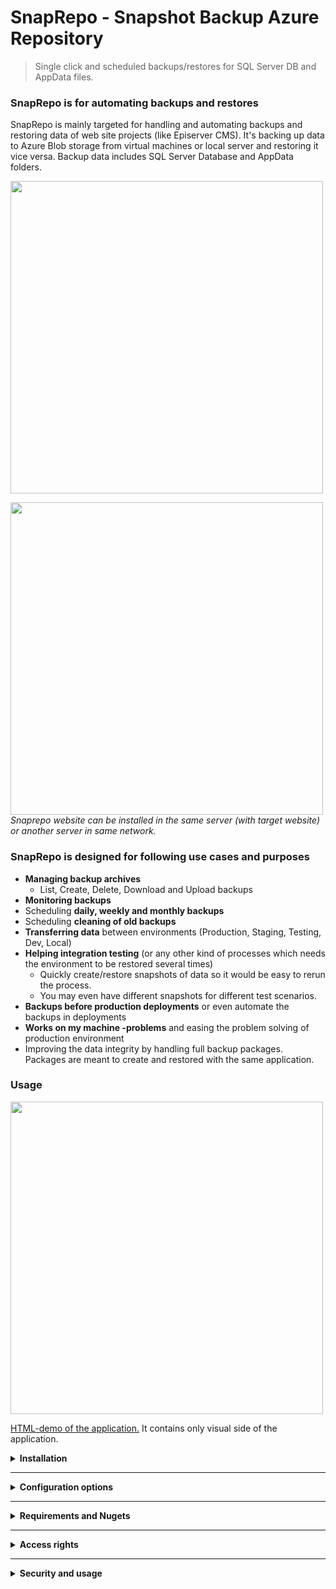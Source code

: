 <div>
  
  <h1>SnapRepo - Snapshot Backup Azure Repository</h1>

  <blockquote>Single click and scheduled backups/restores for SQL Server DB and AppData files.</blockquote>
  
  <h3>SnapRepo is for automating backups and restores</h3>
  <p>
      SnapRepo is mainly targeted for handling and automating backups and restoring data of web site projects (like Episerver CMS).
      It's backing up data to Azure Blob storage from virtual machines or local server and restoring it vice versa.
      Backup data includes SQL Server Database and AppData folders.
  </p>
  
  <p>
    <a href="https://raw.githubusercontent.com/huilaaja/SnapRepo/master/Screenshots/snaprepo-environments.png">
      <img src="https://raw.githubusercontent.com/huilaaja/SnapRepo/master/Screenshots/snaprepo-environments.png" width="500"/>
    </a>
  </p>
  <p>
    <a href="https://raw.githubusercontent.com/huilaaja/SnapRepo/master/Screenshots/snaprepo-installation.png">
      <img src="https://raw.githubusercontent.com/huilaaja/SnapRepo/master/Screenshots/snaprepo-installation.png" width="500"/>
    </a>
    <br/><i>Snaprepo website can be installed in the same server (with target website) or another server in same network.</i>
  </p>
  
  <h3>SnapRepo is designed for following use cases and purposes</h3>
  <ul>
      <li><b>Managing backup archives</b>
          <ul><li>List, Create, Delete, Download and Upload backups</li></ul>
      </li>
      <li><b>Monitoring backups</b></li>
      <li>Scheduling <b>daily, weekly and monthly backups</b></li>
      <li>Scheduling <b>cleaning of old backups</b></li>
      <li><b>Transferring data</b> between environments (Production, Staging, Testing, Dev, Local)</li>
      <li><b>Helping integration testing</b> (or any other kind of processes which needs the environment to be restored several times)
          <ul>
              <li>Quickly create/restore snapshots of data so it would be easy to rerun the process.</li>
              <li>You may even have different snapshots for different test scenarios.</li>
          </ul>
      </li>
      <li><b>Backups before production deployments</b> or even automate the backups in deployments</li>
      <li><b>Works on my machine -problems</b> and easing the problem solving of production environment</li>
      <li>Improving the data integrity by handling full backup packages. Packages are meant to create and restored with the same application.</li>
  </ul>

  <h3>Usage</h3>
  <p>
    <a href="https://raw.githubusercontent.com/huilaaja/SnapRepo/master/Screenshots/screencapture-fullsize.png">
      <img src="https://raw.githubusercontent.com/huilaaja/SnapRepo/master/Screenshots/screencapture-fullsize.png" width="500" />
    </a>
  </p>
  <p>
    <a href="https://htmlpreview.github.io/?https://github.com/huilaaja/SnapRepo/blob/master/Screenshots/html-demo.html">HTML-demo of the application.</a> It contains only visual side of the application.
  </p>

  <details>
    <summary><b>Installation</b></summary>
    <p>&nbsp;</p>
    <p>This instruction is to install the SnapRepo as parallel to target web site. 
      SnapRepo needs to exists in same server or at least in same network to access the data.</p>
    <ol>
        <li>Create IIS site from the <a href="https://raw.githubusercontent.com/huilaaja/SnapRepo/master/DeployPackage/SnapRepo.zip" target="_blank">deployment package zip-file</a> or from the <a href="https://github.com/huilaaja/SnapRepo" target="_blank">GitHub repository</a> sources</li>
        <li>Enable IIS Basic Authentication or implement your own authentication.</li>
        <li>Create Azure Blob Storage (type: private)</li>
        <li>
            Set up 2 connection strings:
            <ol>
                <li>
                    <b>AzureBackupBlobStorage</b><br/>
                    Connections string to Azure Blob Storage. <a href="https://azure.microsoft.com/en-us/documentation/articles/storage-configure-connection-string/" target="_blank">Read more</a><br/>
                    Example: &lt;add name="AzureBackupBlobStorage" connectionString="DefaultEndpointsProtocol=[http|https];AccountName=accountName;AccountKey=accountKey" /&gt;
                </li>
                <li>
                    <b>SnapRepo</b><br/>
                    Connection string to SQL Server (with high user privileges)<br/>
                    Example: &lt;add name="SnapRepo" connectionString="Data Source=(local);Initial Catalog=DatabaseName;User ID=sa;Password=sa_password;Connection Timeout=1800;Integrated Security=False;MultipleActiveResultSets=True" providerName="System.Data.SqlClient" /&gt;
                </li>
            </ol>
        </li>
        <li>Make sure that following settings are correct
            <ul>
                <li>Make sure your IIS application user has access to required resources (folders) and SQL Server user (in connection string) has necessary privileges.</li>
                <li>SnapRepo needs to have long timeouts for requests and db connections. By default this site has 60min (3600secs) timeouts and SQL Connection timeout is set to 30 minutes (1800secs).</li>
                <li>
                    Scheduled services required that the IIS site needs to be alive all the time.
                    So you need to set:
                    <ol>
                        <li>application pool <b>Start Mode = "AlwaysRunning"</b></li>
                        <li>from IIS site Advance Settings <b>Preload Enabled = True</b></li>
                        <li>or some sort of scheduled pinger (Example <a href="http://uptimerobot.com/" target="_blank">uptimerobot.com</a>)</li>
                    </ol>
                </li>
            </ul>
        </li>
        <li>Start using it!</li>
    </ol>
  </details>

  <hr/>
  
  <details>
    <summary><b>Configuration options</b></summary>
    <p>&nbsp;</p>
    <p>From web.config &lt;appSettings&gt; you can change the default configuration of following settings:</p>
    <ul>
        <li>Local repository path:<br/>
            &lt;add key="SnapRepo.LocalRepositoryPath" value="C:\Sites\ExampleSite\SnapRepository\"/&gt;</li>
        <li>AppData folder path:<br/>
            &lt;add key="SnapRepo.AppDataFolder" value="C:\Sites\ExampleSite\AppData" /&gt;</li>
        <li>IIS site name:<br/>
            &lt;add key="SnapRepo.IisSiteName" value="ExampleSite" /&gt;</li>
        <li>Blob storage container name:<br/>
            &lt;add key="SnapRepo.ContainerName" value="CustomBlobStorageContainerName"/&gt;</li>
        <li>Database shared folder path (for transferring database backup):<br/>
            &lt;add key="SnapRepo.DbSharedBackupFolder" value="\\ServerName\Shared\Folder\"/&gt;</li>
        <li>Disable basic authentication:<br/>
            &lt;add key="SnapRepo.UseBasicAuth" value="False" /&gt;</li>
        <li>Protect the site with IP-restrictions:<br/>
            &lt;add key="SnapRepo.AllowedIpAddresses" value="127.0.0.1, 8.8.8.8, 8.8.4.4" /&gt;</li>
        <li>Disable user group checks:<br/>
            &lt;add key="SnapRepo.CheckUserGroups" value="False"/&gt;</li>
        <li>Disable HTTPS-redirect:<br/>
            &lt;add key="SnapRepo.ForceHttps" value="False"/&gt;</li>
    </ul>
    <p>Same settings are in application:<br/><img src="https://raw.githubusercontent.com/huilaaja/SnapRepo/master/Screenshots/screencapture-settings.png" width="500" /></p>
  </details>
  
  <hr/>

  <details>
    <summary><b>Requirements and Nugets</b></summary>
    <p>&nbsp;</p>
    <p>Build with .NET Framework 4.6.1.</p>
    <h4>Depends on 4 NuGet Packages</h4>
    <ol>
      <li>WindowsAzure.Storage version="7.2.1"</li>
      <li>DotNetZip version="1.9.1.8"</li>
      <li>FluentScheduler version="5.0.0"</li>
      <li>Microsoft.Web.Administration version="7.0.0.0"</li>
    </ol>
    <!--<h4>Require SQL Server SMO DLLs <small>(these are included in project)</small></h4>
    <ol>
        <li>Microsoft.SqlServer.ConnectionInfo.dll version=13.0.0.0</li>
        <li>Microsoft.SqlServer.Management.Sdk.Sfc.dll version=13.0.0.0</li>
        <li>Microsoft.SqlServer.Smo.dll version=13.0.0.0</li>
        <li>Microsoft.SqlServer.SqlClrProvider.dll version=13.0.0.0</li>
        <li>Microsoft.SqlServer.SqlEnum.dll version=13.0.0.0</li>
    </ol>-->
  </details>
  
  <hr/>
  
  <details>
    <summary><b>Access rights</b></summary>
    <p>&nbsp;</p>
    <p>You may use SnapRepo without restore function so then read access to the db and appdata folder is sufficient.</p>
    <p>Restorind data requires a lot more priviledges:</p>
    <ul>
      <li>IIS application pool user needs to have write and delete access to Local Repository -folder and AppData-folder.</li>
      <li>SQL Server user needs to have sysadmin (create, restore and query databases) privileges in SQL Server</li>
    </ul>
  </details>
  
  <hr/>
  
  <details>
    <summary><b>Security and usage</b></summary>
    <p>&nbsp;</p>
    <p>By default this application uses basic authentication and check's that user belongs to one of this groups: WebAdmins, CmsAdmins, Administrators. But you can easily change authentication and use your own.</p>
    <p>With basic authentication it's recommended to use secured connection with HTTPS-protocol.</p>
    <p>It's also recommended to use IP-restrictions to restrain access from your network with IIS or implement it with URLRewrite module.</p>
  </details>


</div>

  